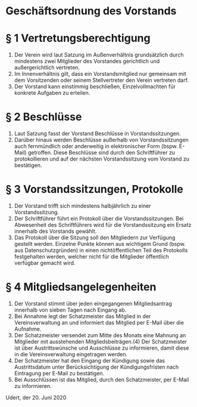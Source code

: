 Geschäftsordnung des Vorstands
===========================================================
# § 1 Vertretungsberechtigung
1. Der Verein wird laut Satzung im Außenverhältnis grundsätzlich durch mindestens zwei Mitglieder des Vorstandes gerichtlich und außergerichtlich vertreten.
2. Im Innenverhältnis gilt, dass ein Vorstandsmitglied nur gemeinsam mit dem Vorsitzenden oder seinem Stellvertreter den Verein vertreten darf.
3. Der Vorstand kann einstimmig beschließen, Einzelvollmachten für konkrete Aufgaben zu erteilen.

# § 2 Beschlüsse
1. Laut Satzung fasst der Vorstand Beschlüsse in Vorstandssitzungen.
2. Darüber hinaus werden Beschlüsse außerhalb von Vorstandssitzungen auch fernmündlich oder anderweitig in elektronischer Form (bspw. E-Mail) getroffen. Diese Beschlüsse sind durch den Schriftführer zu protokollieren und auf der nächsten Vorstandssitzung vom Vorstand zu bestätigen.

# § 3 Vorstandssitzungen, Protokolle
1. Der Vorstand trifft sich mindestens halbjährlich zu einer Vorstandssitzung. 
2. Der Schriftführer führt ein Protokoll über die Vorstandssitzungen. Bei Abwesenheit des Schriftführers wird für die Vorstandssitzung ein Ersatz innerhalb des Vorstands gewählt.
3. Das Protokoll über die Sitzung soll den Mitgliedern zur Verfügung gestellt werden. Einzelne Punkte können aus wichtigem Grund (bspw. aus Datenschutzgründen) in einen nichtöffentlichen Teil des Protokolls festgehalten werden, welcher nicht für die Mitglieder öffentlich verfügbar gemacht wird.

# § 4 Mitgliedsangelegenheiten
1. Der Vorstand stimmt über jeden eingegangenen Mitgliedsantrag innerhalb von sieben Tagen nach Eingang ab.
2. Bei Annahme legt der Schatzmeister das Mitglied in der Vereinsverwaltung an und informiert das Mitglied per E-Mail über die Aufnahme.
3. Der Schatzmeister versendet zum Mitte des Monats eine Mahnung an Mitglieder mit ausstehenden Mitgliedsbeiträgen.(4) Der Schatzmeister ist über Austrittswünsche und Ausschlüsse zu informieren, damit diese in die Vereinsverwaltung eingetragen werden.
5. Der Schatzmeister hat den Eingang der Kündigung sowie das Austrittsdatum unter Berücksichtigung der Kündigungsfristen nach Eintragung per E-Mail zu bestätigen.
6. Bei Ausschlüssen ist das Mitglied, durch den Schatzmeister, per E-Mail zu informieren.

Udert, der 20. Juni 2020